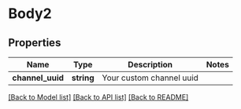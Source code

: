 # Body2

## Properties
Name | Type | Description | Notes
------------ | ------------- | ------------- | -------------
**channel_uuid** | **string** | Your custom channel uuid | 

[[Back to Model list]](../README.md#documentation-for-models) [[Back to API list]](../README.md#documentation-for-api-endpoints) [[Back to README]](../README.md)


